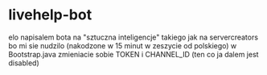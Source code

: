 # livehelp-bot

elo napisalem bota na "sztuczna inteligencje" takiego jak na servercreators bo mi sie nudzilo (nakodzone w 15 minut w zeszycie od polskiego)
w Bootstrap.java zmieniacie sobie TOKEN i CHANNEL_ID (ten co ja dalem jest disabled)
